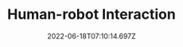 ---
title: Human-robot Interaction
summary: "We are interested in developing robots capable of making interaction with human beings. This goal requires robots to have capabilities of low-level perception (sensing, detection, recognition and tracking) and high-level understanding (prediction and interaction). We dedicate to endowing robots with these abilities in two human-robot-interaction scenarios: robot person following  (RPF) and task-aware manipulation. RPF is to endow a robot to follow its master accurately and persistently, which is a basic and vital function for many human-robot-interaction applications. We have developed a vision-based RPF system that can solve partial occlusion and target loss problems in complex environments. Currently, we focus on improving life-long person identification ability of the robot. Task-aware manipulation refers to a robot physically manipulating the environment to fulfill a designated task. The whole process often consists of task-aware grasp synthesis, task-aware manipulation trajectory planning, and path planning of a mobile base (optionally). We are currently developing a mobile manipulator system which is capable of traversing and manipulating unconstructed environments (e.g., apartment, office) according to humans’ natural language instructions (e.g., table setting, object retrieval)."

weight: 3
# subtitle: Chao Tang, Jingwen Yu, Weinan Chen, Bingyi Xia and Hong Zhang (a joint
#   work between SUSTech and HKUST)
date: 2022-06-18T07:10:14.697Z
draft: false
featured: false
image:
  filename: featured
  focal_point: Smart
  preview_only: false
---
